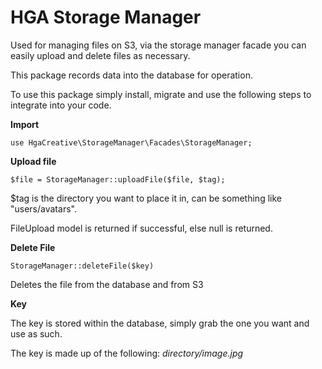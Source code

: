 # HGA Storage Manager

Used for managing files on S3, via the storage manager facade you can easily upload and delete files as necessary.

This package records data into the database for operation.

To use this package simply install, migrate and use the following steps to integrate into your code.

**Import**

    use HgaCreative\StorageManager\Facades\StorageManager;

**Upload file**

	$file = StorageManager::uploadFile($file, $tag);
$tag is the directory you want to place it in, can be something like "users/avatars".

FileUpload model is returned if successful, else null is returned.

**Delete File**

    StorageManager::deleteFile($key)
Deletes the file from the database and from S3

**Key**

The key is stored within the database, simply grab the one you want and use as such.

The key is made up of the following: *directory/image.jpg*
